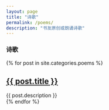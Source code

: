 ```yaml
---
layout: page
title: "诗歌"
permalink: /poems/
description: "书友原创或朗诵诗歌"
---
```



<h3 class="section-heading text-center">诗歌</h3>
<div class="tiles">
{% for post in site.categories.poems %}
            <h2><a href="{{ post.url }}">{{ post.title }}</a></h2>
            <div class="title-desc">{{ post.description }}</div>
{% endfor %}
</div><!-- /.tiles -->

